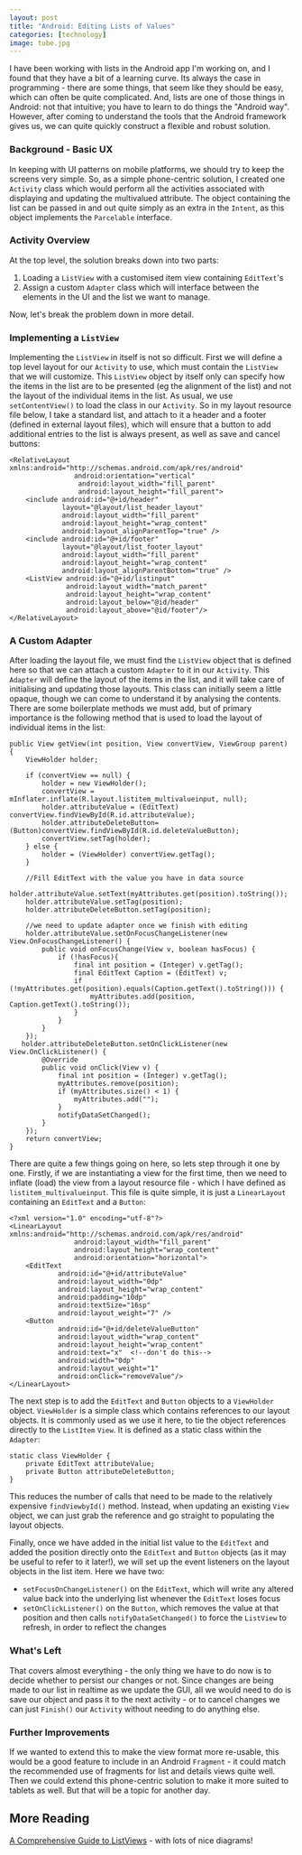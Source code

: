 ```yaml
---
layout: post
title: "Android: Editing Lists of Values"
categories: [technology]
image: tube.jpg
---
```



I have been working with lists in the Android app I'm working on, and I found that they have a bit of a learning curve. Its always the case in programming - there are some things, that seem like they should be easy, which can often be quite complicated. And, lists are one of those things in Android: not that intuitive; you have to learn to do things the "Android way". However, after coming to understand the tools that the Android framework gives us, we can quite quickly construct a flexible and robust solution.
<!--more-->

### Background - Basic UX 

In keeping with UI patterns on mobile platforms, we should try to keep the screens very simple. So, as a simple phone-centric solution, I created one `Activity` class which would perform all the activities associated with displaying and updating the multivalued attribute. The object containing the list can be passed in and out quite simply as an extra in the `Intent`, as this object implements the `Parcelable` interface.

### Activity Overview

At the top level, the solution breaks down into two parts:  
1. Loading a `ListView` with a customised item view containing `EditText`'s  
2. Assign a custom `Adapter` class which will interface between the elements in the UI and the list we want to manage.  

Now, let's break the problem down in more detail.

### Implementing a `ListView`


Implementing the `ListView` in itself is not so difficult. First we will define a top level layout for our `Activity` to use, which must contain the `ListView` that we will customize. This `ListView` object by itself only can specify how the items in the list are to be presented (eg the alignment of the list) and not the layout of the individual items in the list. As usual, we use `setContentView()` to load the class in our `Activity`. So in my layout resource file below, I take a standard list, and attach to it a header and a footer (defined in external layout files), which will ensure that a button to add additional entries to the list is always present, as well as save and cancel buttons:


	<RelativeLayout  xmlns:android="http://schemas.android.com/apk/res/android"
					android:orientation="vertical"
					 android:layout_width="fill_parent"
					 android:layout_height="fill_parent">
		<include android:id="@+id/header"
				 layout="@layout/list_header_layout"
				 android:layout_width="fill_parent"
				 android:layout_height="wrap_content"
				 android:layout_alignParentTop="true" />
		<include android:id="@+id/footer"
				 layout="@layout/list_footer_layout"
				 android:layout_width="fill_parent"
				 android:layout_height="wrap_content"
				 android:layout_alignParentBottom="true" />
		<ListView android:id="@+id/listinput"
				  android:layout_width="match_parent"
				  android:layout_height="wrap_content"
				  android:layout_below="@id/header"
				  android:layout_above="@id/footer"/>
	</RelativeLayout>

### A Custom Adapter

After loading the layout file, we must find the `ListView` object that is defined here so that we can attach a custom `Adapter` to it in our `Activity`. This `Adapter` will define the layout of the items in the list, and it will take care of initialising and updating those layouts. This class can initially seem a little opaque, though we can come to understand it by analysing the contents. There are some boilerplate methods we must add, but of primary importance is the following method that is used to load the layout of individual items in the list:

	public View getView(int position, View convertView, ViewGroup parent) {
		ViewHolder holder;
		
		if (convertView == null) {
			holder = new ViewHolder();
			convertView = mInflater.inflate(R.layout.listitem_multivalueinput, null);
			holder.attributeValue = (EditText) convertView.findViewById(R.id.attributeValue);
			holder.attributeDeleteButton=(Button)convertView.findViewById(R.id.deleteValueButton);  
			convertView.setTag(holder);
		} else {
			holder = (ViewHolder) convertView.getTag();
		}
		
		//Fill EditText with the value you have in data source
		holder.attributeValue.setText(myAttributes.get(position).toString());
		holder.attributeValue.setTag(position);
		holder.attributeDeleteButton.setTag(position);

		//we need to update adapter once we finish with editing
		holder.attributeValue.setOnFocusChangeListener(new View.OnFocusChangeListener() {
			public void onFocusChange(View v, boolean hasFocus) {
				if (!hasFocus){
					final int position = (Integer) v.getTag();
					final EditText Caption = (EditText) v;
					if (!myAttributes.get(position).equals(Caption.getText().toString())) {
						myAttributes.add(position, Caption.getText().toString());
					}
				}
			}
		});
	   holder.attributeDeleteButton.setOnClickListener(new View.OnClickListener() {
			@Override
			public void onClick(View v) {
				final int position = (Integer) v.getTag();
				myAttributes.remove(position);
				if (myAttributes.size() < 1) {
					myAttributes.add("");
				}
				notifyDataSetChanged();
			}
		});
		return convertView;
	}


There are quite a few things going on here, so lets step through it one by one. Firstly, if we are instantiating a view for the first time, then we need to inflate (load) the view from a layout resource file - which I have defined as `listitem_multivalueinput`. This file is quite simple, it is just a `LinearLayout` containing an `EditText` and a `Button`:

	<?xml version="1.0" encoding="utf-8"?>
	<LinearLayout xmlns:android="http://schemas.android.com/apk/res/android"
					android:layout_width="fill_parent"
					android:layout_height="wrap_content"
					android:orientation="horizontal">
		<EditText
				android:id="@+id/attributeValue"
				android:layout_width="0dp"
				android:layout_height="wrap_content"
				android:padding="10dp"
				android:textSize="16sp"
				android:layout_weight="7" />
		<Button
				android:id="@+id/deleteValueButton"
				android:layout_width="wrap_content"
				android:layout_height="wrap_content"
				android:text="x"  <!--don't do this-->
				android:width="0dp"
				android:layout_weight="1"
				android:onClick="removeValue"/>
	</LinearLayout>

The next step is to add the `EditText` and `Button` objects to a `ViewHolder` object. `ViewHolder` is a simple class which contains references to our layout objects. It is commonly used as we use it here, to tie the object references directly to the `ListItem` `View`. It is defined as a static class within the `Adapter`:

	static class ViewHolder {
        private EditText attributeValue;
        private Button attributeDeleteButton;
    }

This reduces the number of calls that need to be made to the relatively expensive `findViewbyId()` method. Instead, when updating an existing `View` object, we can just grab the reference and go straight to populating the layout objects.

Finally, once we have added in the initial list value to the `EditText` and added the position directly onto the `EditText` and `Button` objects (as it may be useful to refer to it later!), we will set up the event listeners on the layout objects in the list item. Here we have two:  
- `setFocusOnChangeListener()` on the `EditText`, which will write any altered value back into the underlying list whenever the `EditText` loses focus  
- `setOnClickListener()` on the `Button`, which removes the value at that position and then calls `notifyDataSetChanged()` to force the `ListView` to refresh, in order to reflect the changes  

### What's Left

That covers almost everything - the only thing we have to do now is to decide whether to persist our changes or not. Since changes are being made to our list in realtime as we update the GUI, all we would need to do is save our object and pass it to the next activity - or to cancel changes we can just `Finish()` our `Activity` without needing to do anything else.

### Further Improvements

If we wanted to extend this to make the view format more re-usable, this would be a good feature to include in an Android `Fragment` - it could match the recommended use of fragments for list and details views quite well. Then we could extend this phone-centric solution to make it more suited to tablets as well. But that will be a topic for another day.

## More Reading

[A Comprehensive Guide to ListViews](http://www.vogella.com/articles/AndroidListView/article.html) - with lots of nice diagrams!




